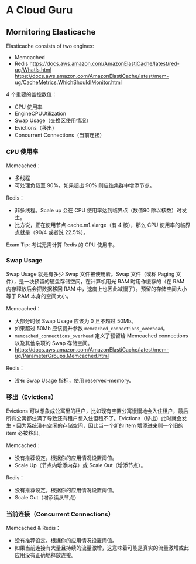 # A Cloud Guru
  
## Mornitoring Elasticache
Elasticache consists of two engines:
* Memcached
* Redis
https://docs.aws.amazon.com/AmazonElastiCache/latest/red-ug/WhatIs.html  
https://docs.aws.amazon.com/AmazonElastiCache/latest/mem-ug/CacheMetrics.WhichShouldIMonitor.html  
  
4 个重要的监控数值：  
* CPU 使用率
* EngineCPUUtilization
* Swap Usage（交换区使用情况）
* Evictions（移出）
* Concurrent Connections（当前连接）
  
### CPU 使用率
Memcached：
* 多线程
* 可处理负载至 90%。如果超出 90% 则应往集群中增添节点。
  
Redis：
* 非多线程。Scale up 会在 CPU 使用率达到临界点（数值90 除以核数）时发生。
* 比方说，正在使用节点 cache.m1.xlarge（有 4 核），那么 CPU 使用率的临界点就是（90/4 或者说 22.5%）。
  
Exam Tip: 考试无需计算 Redis 的 CPU 使用率。
  
### Swap Usage
Swap Usage 就是有多少 Swap 文件被使用着。Swap 文件（或称 Paging 文件），是一块预留的硬盘存储空间，在计算机用光 RAM 时用作缓存的（在 RAM 内存释放后会把数据移回 RAM 中，速度上也因此减慢了）。预留的存储空间大小等于 RAM 本身的空间大小。
  
Memcached：  
* 大部分时候 Swap Usage 应该为 0 且不超过 50Mb。
* 如果超过 50Mb 应该提升参数 `memcached_connections_overhead`。
* `memcached_connections_overhead` 定义了预留给 Memcached connections 以及其他杂项的 Swap 存储空间。
* https://docs.aws.amazon.com/AmazonElastiCache/latest/mem-ug/ParameterGroups.Memcached.html
  
Redis：  
* 没有 Swap Usage 指标，使用 reserved-memory。

### 移出（Evictions）
Evictions 可以想象成公寓里的租户，比如现有空置公寓慢慢地会入住租户，最后所有公寓都住满了导致还有租户想入住但租不了。Evictions（移出）此时就会发生 - 因为系统没有空闲的存储空间，因此当一个新的 item 增添进来则一个旧的 item 必被移出。  
  
Memcached：
* 没有推荐设定。根据你的应用情况设置阈值。
* Scale Up（节点内增添内存）或 Scale Out（增添节点）。
  
Redis：
* 没有推荐设定。根据你的应用情况设置阈值。
* Scale Out（增添读从节点）
  
### 当前连接（Concurrent Connections）
Memcached & Redis：
* 没有推荐设定。根据你的应用情况设置阈值。
* 如果当前连接有大量且持续的流量激增，这意味着可能是真实的流量激增或此应用没有正确地释放连接。